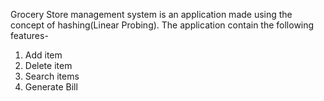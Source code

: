 Grocery Store management system is an application made using the concept of hashing(Linear Probing).
 The application contain the following features-
 1) Add item
 2) Delete item
 3) Search items
 4) Generate Bill
